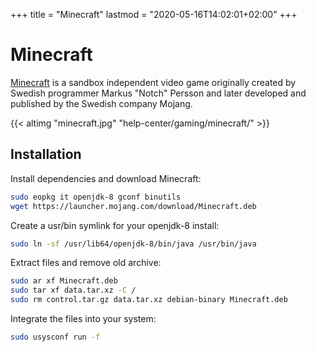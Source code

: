 +++
title = "Minecraft"
lastmod = "2020-05-16T14:02:01+02:00"
+++
# Minecraft

[Minecraft](https://minecraft.net) is a sandbox independent video game originally created by Swedish programmer Markus "Notch" Persson and later developed and published by the Swedish company Mojang.

{{< altimg "minecraft.jpg" "help-center/gaming/minecraft/" >}}

## Installation

Install dependencies and download Minecraft:

``` bash
sudo eopkg it openjdk-8 gconf binutils
wget https://launcher.mojang.com/download/Minecraft.deb
```

Create a usr/bin symlink for your openjdk-8 install:

``` bash
sudo ln -sf /usr/lib64/openjdk-8/bin/java /usr/bin/java
```

Extract files and remove old archive:

``` bash
sudo ar xf Minecraft.deb
sudo tar xf data.tar.xz -C /
sudo rm control.tar.gz data.tar.xz debian-binary Minecraft.deb
```

Integrate the files into your system:

``` bash
sudo usysconf run -f
```
